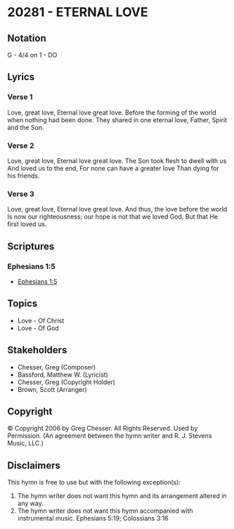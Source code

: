 # 20281 - ETERNAL LOVE

## Notation

G - 4/4 on 1 - DO

## Lyrics

### Verse 1

Love, great love, Eternal love great love. Before the forming of the world when nothing had been done. They shared in one eternal love, Father, Spirit and the Son.

### Verse 2

Love, great love, Eternal love great love. The Son took flesh to dwell with us And loved us to the end, For none can have a greater love Than dying for his friends.

### Verse 3

Love, great love, Eternal love great love. And thus, the love before the world Is now our righteousness; our hope is not that we loved God, But that He first loved us.


## Scriptures

### Ephesians 1:5

- [Ephesians 1:5](https://www.biblegateway.com/passage/?search=Ephesians%201%3A5)


## Topics

- Love - Of Christ
- Love - Of God

## Stakeholders

- Chesser, Greg (Composer)
- Bassford, Matthew W. (Lyricist)
- Chesser, Greg (Copyright Holder)
- Brown, Scott (Arranger)

## Copyright

© Copyright 2006 by  Greg Chesser. All Rights Reserved.  Used by Permission.
(An agreement between the hymn writer and R. J. Stevens Music, LLC.)

## Disclaimers

This hymn is free to use but with the following exception(s):
1. The hymn writer does not want this hymn and its arrangement altered in any way.
2. The hymn writer does not want this hymn accompanied with instrumental music.
Ephesians 5:19; Colossians 3:16

